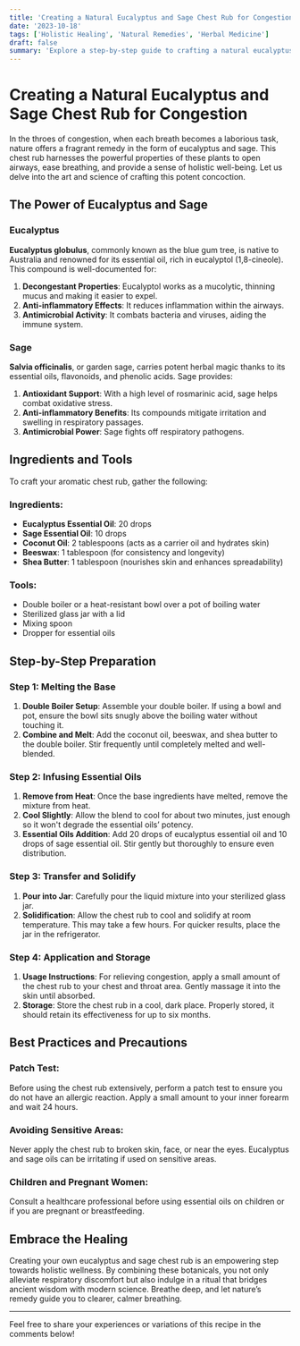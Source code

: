 ```yaml
---
title: 'Creating a Natural Eucalyptus and Sage Chest Rub for Congestion'
date: '2023-10-18'
tags: ['Holistic Healing', 'Natural Remedies', 'Herbal Medicine']
draft: false
summary: 'Explore a step-by-step guide to crafting a natural eucalyptus and sage chest rub to alleviate congestion. Discover the benefits, ingredients, and the science behind this potent remedy.'
---
```


# Creating a Natural Eucalyptus and Sage Chest Rub for Congestion

In the throes of congestion, when each breath becomes a laborious task, nature offers a fragrant remedy in the form of eucalyptus and sage. This chest rub harnesses the powerful properties of these plants to open airways, ease breathing, and provide a sense of holistic well-being. Let us delve into the art and science of crafting this potent concoction.

## The Power of Eucalyptus and Sage

### Eucalyptus

**Eucalyptus globulus**, commonly known as the blue gum tree, is native to Australia and renowned for its essential oil, rich in eucalyptol (1,8-cineole). This compound is well-documented for:

1. **Decongestant Properties**: Eucalyptol works as a mucolytic, thinning mucus and making it easier to expel.
2. **Anti-inflammatory Effects**: It reduces inflammation within the airways.
3. **Antimicrobial Activity**: It combats bacteria and viruses, aiding the immune system.

### Sage

**Salvia officinalis**, or garden sage, carries potent herbal magic thanks to its essential oils, flavonoids, and phenolic acids. Sage provides:

1. **Antioxidant Support**: With a high level of rosmarinic acid, sage helps combat oxidative stress.
2. **Anti-inflammatory Benefits**: Its compounds mitigate irritation and swelling in respiratory passages.
3. **Antimicrobial Power**: Sage fights off respiratory pathogens.

## Ingredients and Tools

To craft your aromatic chest rub, gather the following:

### Ingredients:

- **Eucalyptus Essential Oil**: 20 drops
- **Sage Essential Oil**: 10 drops
- **Coconut Oil**: 2 tablespoons (acts as a carrier oil and hydrates skin)
- **Beeswax**: 1 tablespoon (for consistency and longevity)
- **Shea Butter**: 1 tablespoon (nourishes skin and enhances spreadability)

### Tools:

- Double boiler or a heat-resistant bowl over a pot of boiling water
- Sterilized glass jar with a lid
- Mixing spoon
- Dropper for essential oils

## Step-by-Step Preparation

### Step 1: Melting the Base

1. **Double Boiler Setup**: Assemble your double boiler. If using a bowl and pot, ensure the bowl sits snugly above the boiling water without touching it.
2. **Combine and Melt**: Add the coconut oil, beeswax, and shea butter to the double boiler. Stir frequently until completely melted and well-blended.

### Step 2: Infusing Essential Oils

1. **Remove from Heat**: Once the base ingredients have melted, remove the mixture from heat.
2. **Cool Slightly**: Allow the blend to cool for about two minutes, just enough so it won't degrade the essential oils’ potency.
3. **Essential Oils Addition**: Add 20 drops of eucalyptus essential oil and 10 drops of sage essential oil. Stir gently but thoroughly to ensure even distribution.

### Step 3: Transfer and Solidify

1. **Pour into Jar**: Carefully pour the liquid mixture into your sterilized glass jar.
2. **Solidification**: Allow the chest rub to cool and solidify at room temperature. This may take a few hours. For quicker results, place the jar in the refrigerator.

### Step 4: Application and Storage

1. **Usage Instructions**: For relieving congestion, apply a small amount of the chest rub to your chest and throat area. Gently massage it into the skin until absorbed.
2. **Storage**: Store the chest rub in a cool, dark place. Properly stored, it should retain its effectiveness for up to six months.

## Best Practices and Precautions

### Patch Test:

Before using the chest rub extensively, perform a patch test to ensure you do not have an allergic reaction. Apply a small amount to your inner forearm and wait 24 hours.

### Avoiding Sensitive Areas:

Never apply the chest rub to broken skin, face, or near the eyes. Eucalyptus and sage oils can be irritating if used on sensitive areas.

### Children and Pregnant Women:

Consult a healthcare professional before using essential oils on children or if you are pregnant or breastfeeding.

## Embrace the Healing

Creating your own eucalyptus and sage chest rub is an empowering step towards holistic wellness. By combining these botanicals, you not only alleviate respiratory discomfort but also indulge in a ritual that bridges ancient wisdom with modern science. Breathe deep, and let nature’s remedy guide you to clearer, calmer breathing.

---

Feel free to share your experiences or variations of this recipe in the comments below!
